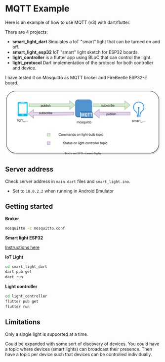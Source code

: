 # MQTT Example

Here is an example of how to use MQTT (v3) with dart/flutter.

There are 4 projects:

- **smart_light_dart** Simulates a IoT "smart" light that can be turned on and off.
- **smart_light_esp32** IoT "smart" light sketch for ESP32 boards.
- **light_controller** is a flutter app using BLoC that can control the light.
- **light_protocol** Dart implementation of the protocol for both controller and device.

I have tested it on Mosquitto as MQTT broker and FireBeetle ESP32-E board.

![Flow of messages](./mqtt-light.drawio.svg)

## Server address

Check server address in `main.dart` files and `smart_light.ino`.

- Set to `10.0.2.2` when running in Android Emulator

## Getting started

**Broker**

```sh
mosquitto -c mosquitto.conf
```

**Smart light ESP32**

[Instructions here](/smart_light_esp32/README.md)

**IoT Light**

```sh
cd smart_light_dart
dart pub get
dart run
```

**Light controller**

```sh
cd light_controller
flutter pub get
flutter run
```

## Limitations

Only a single light is supported at a time.

Could be expanded with some sort of discovery of devices.
You could have a topic where devices (smart lights) can broadcast their
presence.
Then have a topic per device such that devices can be controlled individually.
